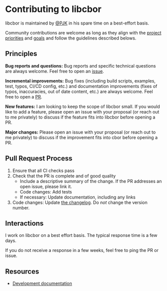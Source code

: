 # Contributing to libcbor

libcbor is maintained by [@PJK](https://github.com/PJK) in his spare time on a best-effort basis.

Community contributions are welcome as long as they align with the [project priorities](https://github.com/PJK/libcbor#main-features) and [goals](https://libcbor.readthedocs.io/en/latest/development.html#goals) and follow the guidelines described belows. 

## Principles

**Bug reports and questions:** Bug reports and specific technical questions are always welcome. Feel free to open an [issue](https://github.com/PJK/libcbor/issues).   

**Incremental improvements:** Bug fixes (including build scripts, examples, test, typos, CI/CD config, etc.) and documentation improvements (fixes of typos, inaccuracies, out of date content, etc.) are always welcome. Feel free to open a [PR](https://github.com/PJK/libcbor/pulls).

**New features:** I am looking to keep the scope of libcbor small. If you would like to add a feature, please open an issue with your proposal (or reach out to me privately) to discuss if the feature fits into libcbor before opening a PR.

**Major changes:** Please open an issue with your proposal (or reach out to me privately) to discuss if the improvement fits into cbor before opening a PR.

## Pull Request Process

1. Ensure that all CI checks pass
2. Check that the PR is complete and of good quality
    - Include a descriptive summary of the change. If the PR addresses an open issue, please link it.
    - Code changes: Add tests
    - If necessary: Update documentation, including any links 
3. Code changes: Update [the changelog](https://github.com/PJK/libcbor/blob/master/CHANGELOG.md). Do *not* change the version number.

## Interactions

I work on libcbor on a best effort basis. The typical response time is a few days. 

If you do not receive a response in a few weeks, feel free to ping the PR or issue.

## Resources

- [Development documentation](https://libcbor.readthedocs.io/en/latest/development.html)

